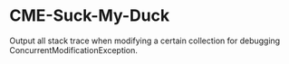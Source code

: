# CME-Suck-My-Duck
Output all stack trace when modifying a certain collection for debugging ConcurrentModificationException.
